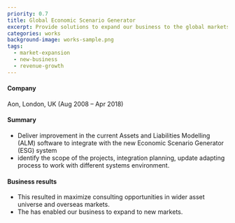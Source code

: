 ```yaml
---
priority: 0.7
title: Global Economic Scenario Generator
excerpt: Provide solutions to expand our business to the global markets
categories: works
background-image: works-sample.png
tags:
  - market-expansion
  - new-business
  - revenue-growth
---
```


#### Company 
Aon, London, UK (Aug 2008 – Apr 2018)

#### Summary

- Deliver improvement in the current Assets and Liabilities Modelling (ALM) software to integrate with the new Economic Scenario Generator (ESG) system
- identify the scope of the projects, integration planning, update adapting process to work with different systems environment. 

#### Business results
- This resulted in maximize consulting opportunities in wider asset universe and overseas markets.
- The has enabled our business to expand to new markets. 